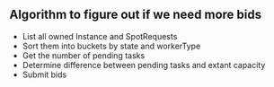 ## Algorithm to figure out if we need more bids

* List all owned Instance and SpotRequests
* Sort them into buckets by state and workerType
* Get the number of pending tasks
* Determine difference between pending tasks and extant capacity
* Submit bids
